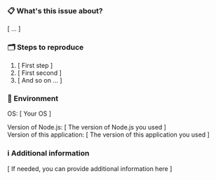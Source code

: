 ### 📋 What's this issue about?

[ ... ]

### 🗂 Steps to reproduce

1. [ First step ]
2. [ First second ]
3. [ And so on ... ]

### 🌱 Environment

OS: [ Your OS ]

Version of Node.js: [ The version of Node.js you used ]  
Version of this application: [ The version of this application you used ]

### ℹ️ Additional information

[ If needed, you can provide additional information here ]
